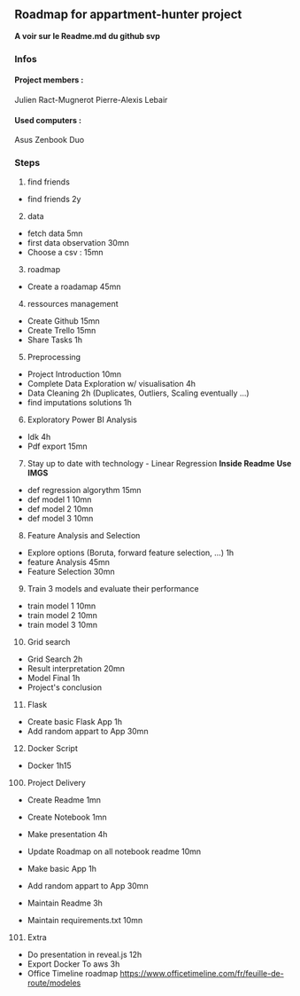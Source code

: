 ## Roadmap for appartment-hunter project
**A voir sur le Readme.md du github svp**
### Infos
#### Project members :
Julien Ract-Mugnerot
Pierre-Alexis Lebair

#### Used computers :
Asus Zenbook Duo


### Steps
1. find friends
- find friends 2y
2. data
- fetch data 5mn
- first data observation 30mn
- Choose a csv : 15mn
3. roadmap
- Create a roadamap 45mn
4. ressources management
- Create Github 15mn
- Create Trello 15mn
- Share Tasks 1h
5. Preprocessing
- Project Introduction 10mn
- Complete Data Exploration w/ visualisation 4h
- Data Cleaning  2h (Duplicates, Outliers, Scaling eventually ...)
- find imputations solutions 1h

6. Exploratory Power BI Analysis
- Idk 4h
- Pdf export 15mn

7. Stay up to date with technology - Linear Regression
**Inside Readme**
**Use IMGS**
- def regression algorythm 15mn
- def model 1 10mn
- def model 2 10mn
- def model 3 10mn

8. Feature Analysis and Selection
- Explore options (Boruta, forward feature selection, ...) 1h
- feature Analysis 45mn
- Feature Selection 30mn

9. Train 3 models and evaluate their performance

- train model 1 10mn
- train model 2 10mn
- train model 3 10mn

10. Grid search

- Grid Search 2h
- Result interpretation 20mn
- Model Final 1h
- Project's conclusion

11. Flask
- Create basic Flask App 1h
- Add random appart to App 30mn

12. Docker Script
- Docker 1h15



100. Project Delivery
- Create Readme 1mn
- Create Notebook 1mn
- Make presentation 4h
- Update Roadmap on all notebook readme 10mn


- Make basic App 1h
- Add random appart to App 30mn


- Maintain Readme 3h
- Maintain requirements.txt 10mn


101. Extra

- Do presentation in reveal.js 12h
- Export Docker To aws 3h
- Office Timeline roadmap
https://www.officetimeline.com/fr/feuille-de-route/modeles

